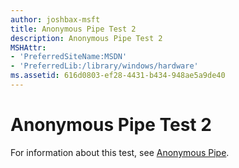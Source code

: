 ```yaml
---
author: joshbax-msft
title: Anonymous Pipe Test 2
description: Anonymous Pipe Test 2
MSHAttr:
- 'PreferredSiteName:MSDN'
- 'PreferredLib:/library/windows/hardware'
ms.assetid: 616d0803-ef28-4431-b434-948ae5a9de40
---
```


# Anonymous Pipe Test 2


For information about this test, see [Anonymous Pipe](anonymous-pipe45e98de1-b855-4405-9c23-f5e9f4ce70e7.md).

 

 






